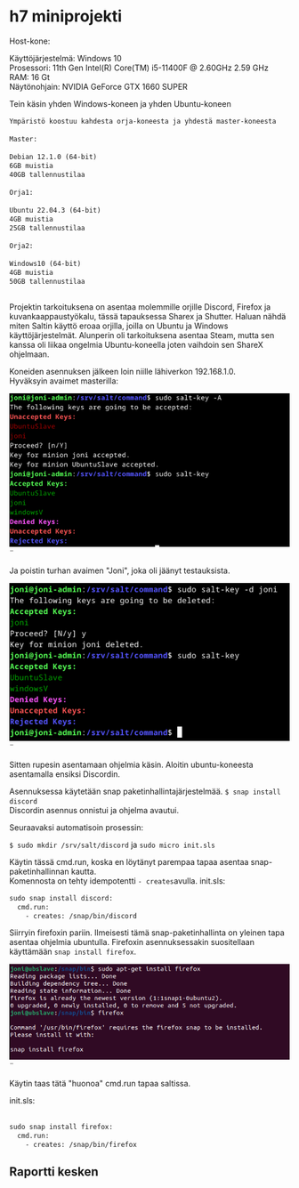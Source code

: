 # h7 miniprojekti #

Host-kone:

Käyttöjärjestelmä: Windows 10  
Prosessori: 11th Gen Intel(R) Core(TM) i5-11400F @ 2.60GHz   2.59 GHz  
RAM: 16 Gt  
Näytönohjain: NVIDIA GeForce GTX 1660 SUPER  


Tein käsin yhden Windows-koneen ja yhden Ubuntu-koneen
```
Ympäristö koostuu kahdesta orja-koneesta ja yhdestä master-koneesta

Master:

Debian 12.1.0 (64-bit)
6GB muistia
40GB tallennustilaa

Orja1:

Ubuntu 22.04.3 (64-bit)
4GB muistia
25GB tallennustilaa

Orja2:

Windows10 (64-bit)
4GB muistia
50GB tallennustilaa


```

Projektin tarkoituksena on asentaa molemmille orjille Discord, Firefox ja kuvankaappaustyökalu, tässä tapauksessa Sharex ja Shutter. Haluan nähdä miten Saltin käyttö eroaa orjilla, joilla on Ubuntu ja Windows käyttöjärjestelmät. Alunperin oli tarkoituksena asentaa Steam, mutta sen kanssa oli liikaa ongelmia Ubuntu-koneella joten vaihdoin sen ShareX ohjelmaan. 

Koneiden asennuksen jälkeen loin niille lähiverkon 192.168.1.0.  
Hyväksyin avaimet masterilla:  

![alt text](https://github.com/faltjon/infra-as-code/blob/main/h7/kuvat/1-avaimet.png " ")¨

Ja poistin turhan avaimen "Joni", joka oli jäänyt testauksista.

![alt text](https://github.com/faltjon/infra-as-code/blob/main/h7/kuvat/2-poisto.png " ")¨

Sitten rupesin asentamaan ohjelmia käsin. Aloitin ubuntu-koneesta asentamalla ensiksi Discordin.

Asennuksessa käytetään snap paketinhallintajärjestelmää. `$ snap install discord`  
Discordin asennus onnistui ja ohjelma avautui.  

Seuraavaksi automatisoin prosessin:

`$ sudo mkdir /srv/salt/discord` ja `sudo micro init.sls`

Käytin tässä cmd.run, koska en löytänyt parempaa tapaa asentaa snap-paketinhallinnan kautta.  
Komennosta on tehty idempotentti `- creates`avulla.
init.sls:

```
sudo snap install discord:
  cmd.run:
    - creates: /snap/bin/discord
```

Siirryin firefoxin pariin. Ilmeisesti tämä snap-paketinhallinta on yleinen tapa asentaa ohjelmia ubuntulla. Firefoxin asennuksessakin suositellaan käyttämään `snap install firefox`.  

![alt text](https://github.com/faltjon/infra-as-code/blob/main/h7/kuvat/5-firefox.png " ")¨

Käytin taas tätä "huonoa" cmd.run tapaa saltissa.

init.sls:

```

sudo snap install firefox:
  cmd.run:
    - creates: /snap/bin/firefox
``` 





## Raportti kesken ##

